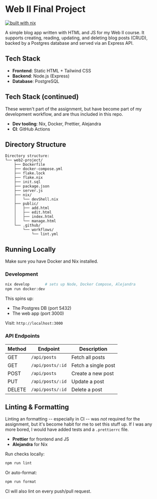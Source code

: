 # Web II Final Project

[![built with nix](https://builtwithnix.org/badge.svg)](https://builtwithnix.org)

A simple blog app written with HTML and JS for my Web II course. It supports
creating, reading, updating, and deleting blog posts (CRUD), backed by a
Postgres database and served via an Express API.

## Tech Stack

- **Frontend**: Static HTML + Tailwind CSS
- **Backend**: Node.js (Express)
- **Database**: PostgreSQL

## Tech Stack (continued)

These weren't part of the assignment, but have become part of my development
workflow, and are thus included in this repo.

- **Dev tooling**: Nix, Docker, Prettier, Alejandra
- **CI**: GitHub Actions

## Directory Structure

```plaintext
Directory structure:
└── web2-project/
    ├── Dockerfile
    ├── docker-compose.yml
    ├── flake.lock
    ├── flake.nix
    ├── init.sql
    ├── package.json
    ├── server.js
    ├── nix/
    │   └── devShell.nix
    ├── public/
    │   ├── add.html
    │   ├── edit.html
    │   ├── index.html
    │   └── manage.html
    └── .github/
        └── workflows/
            └── lint.yml
```

## Running Locally

Make sure you have Docker and Nix installed.

### Development

```bash
nix develop       # sets up Node, Docker Compose, Alejandra
npm run docker:dev
```

This spins up:

- The Postgres DB (port 5432)
- The web app (port 3000)

Visit: `http://localhost:3000`

### API Endpoints

| Method | Endpoint         | Description         |
| ------ | ---------------- | ------------------- |
| GET    | `/api/posts`     | Fetch all posts     |
| GET    | `/api/posts/:id` | Fetch a single post |
| POST   | `/api/posts`     | Create a new post   |
| PUT    | `/api/posts/:id` | Update a post       |
| DELETE | `/api/posts/:id` | Delete a post       |

## Linting & Formatting

Linting an formatting -- especially in CI -- was _not_ required for the assignment, but it's become habit for me to set this stuff up. If I was any more bored, I would have added tests and a `.prettierrc` file.

- **Prettier** for frontend and JS
- **Alejandra** for Nix

Run checks locally:

```bash
npm run lint
```

Or auto-format:

```bash
npm run format
```

CI will also lint on every push/pull request.
